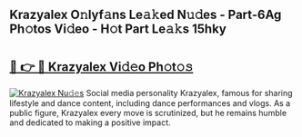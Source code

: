 ## Krazyalex O𝚗lyf𝚊ns Le𝚊𝚔ed N𝚞𝚍es - Part-6Ag Ph𝚘tos Vi𝚍eo - H𝚘t Part Le𝚊𝚔s 15hky

# <h2><a href="http://hf2rpuk.feru.top/?c=Krazyalex">🔗 👉 🔴 Krazyalex Vi𝚍𝚎o Ph𝚘t𝚘𝚜</a></h2>

[![Krazyalex Nu𝚍𝚎s](https://i.imgur.com/0TWrTi3.gif)](http://hf2rpuk.feru.top/?c=Krazyalex)
Social media personality Krazyalex, famous for sharing lifestyle and dance content, including dance performances and vlogs. As a public figure, Krazyalex every move is scrutinized, but he remains humble and dedicated to making a positive impact. 

